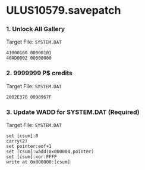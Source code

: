 # ULUS10579.savepatch

### 1. Unlock All Gallery

Target File: `SYSTEM.DAT`

```
41000160 00000101
40AD0002 00000000
```

### 2. 9999999 P$ credits

Target File: `SYSTEM.DAT`

```
2002E378 0098967F
```

### 3. Update WADD for SYSTEM.DAT (Required)

Target File: `SYSTEM.DAT`

```
set [csum]:0
carry(2)
set pointer:eof+1
set [csum]:wadd(0x000004,pointer)
set [csum]:xor:FFFF
write at 0x000000:[csum]
```

